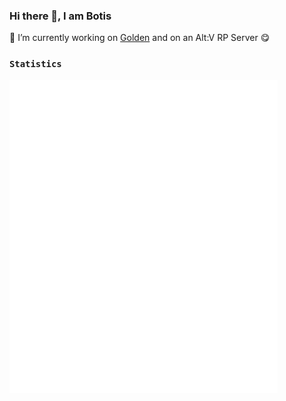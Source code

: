 ### Hi there 👋, I am Botis

🔭 I’m currently working on [Golden](https://github.com/spasten-studio/Golden) and on an Alt:V RP Server 😋

### `Statistics`
<a href="https://github.com/B0tis">
  <img align="center" height="250em" src="https://github.com/B0tis/github-stats-transparent/blob/output/generated/languages.svg" />
  <img align="center" height="250em" src="https://github.com/B0tis/github-stats-transparent/blob/output/generated/overview.svg" />
</a>

<!--
Here are some ideas to get you started:

- 🔭 I’m currently working on (Golden)[]
- 🌱 I’m currently learning ...
- 👯 I’m looking to collaborate on ...
- 🤔 I’m looking for help with ...
- 💬 Ask me about ...
- 📫 How to reach me: Discord: Botis#0666
-->
